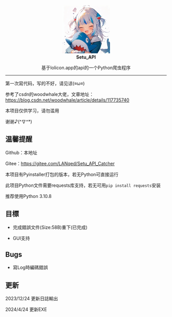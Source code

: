 <div align="center">
  <a href="https://github.com/longhorn233/Setu_API">
    <img src=".\icon.jpg" alt="Logo" width="150" height="150">
  </a>
  <br/>
<b>
	Setu_API
</b>

基于lolicon.app的api的一个Python爬虫程序
</div>

---

第一次寫代码，写的不好，请见谅(≡ω≡)

参考了csdn的woodwhale大佬，文章地址：https://blog.csdn.net/woodwhale/article/details/117735740

本项目仅供学习，请勿滥用

谢谢♪(^∇^*)

## 温馨提醒

Github：本地址

Gitee：https://gitee.com/LANqed/Setu_API_Catcher

本项目有Pyinstaller打包的版本，若无Python可直接运行

此项目Python文件需要requests库支持，若无可用`pip install requests`安装

推荐使用Python 3.10.8

## 目標

* 完成錯誤文件(Size:58B)重下(已完成)

* GUI支持

## Bugs

* 寫Log時編碼錯誤

## 更新

2023/12/24 更新日誌輸出

2024/4/24 更新EXE


